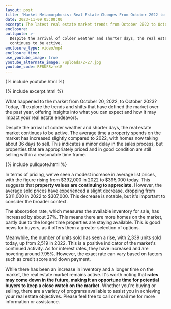 ```yaml
---
layout: post
title: 'Market Metamorphosis: Real Estate Changes From October 2022 to October 2023'
date: 2023-11-09 05:00:00
excerpt: The latest real estate market trends from October 2022 to October 2023.
enclosure:
pullquote: >-
  Despite the arrival of colder weather and shorter days, the real estate market
  continues to be active.
enclosure_type: video/mp4
enclosure_time:
use_youtube_image: true
youtube_alternate_image: /uploads/2-27.jpg
youtube_code: RF8UF8z-elE
---
```

{% include youtube.html %}

{% include excerpt.html %}

What happened to the market from October 20, 2022, to October 2023? Today, I'll explore the trends and shifts that have defined the market over the past year, offering insights into what you can expect and how it may impact your real estate endeavors.&nbsp;

Despite the arrival of colder weather and shorter days, the real estate market continues to be active. The average time a property spends on the market has increased slightly compared to 2022, with homes now taking about 36 days to sell. This indicates a minor delay in the sales process, but properties that are appropriately priced and in good condition are still selling within a reasonable time frame.

{% include pullquote.html %}

In terms of pricing, we've seen a modest increase in average list prices, with the figure rising from $392,000 in 2022 to $395,000 today. This suggests that **property values are continuing to appreciate.** However, the average sold prices have experienced a slight decrease, dropping from $311,000 in 2022 to $307,000. This decrease is notable, but it's important to consider the broader context.

The absorption rate, which measures the available inventory for sale, has increased by about 27%. This means there are more homes on the market, partly due to the longer time properties are staying available. This is good news for buyers, as it offers them a greater selection of options.

Meanwhile, the number of units sold has seen a rise, with 2,339 units sold today, up from 2,519 in 2022. This is a positive indicator of the market's continued activity. As for interest rates, they have increased and are hovering around 7.95%. However, the exact rate can vary based on factors such as credit score and down payment.

While there has been an increase in inventory and a longer time on the market, the real estate market remains active. It's worth noting that **rates may come down in the future, making it an opportune time for potential buyers to keep a close watch on the market.** Whether you're buying or selling, there are a variety of programs available to assist you in achieving your real estate objectives. Please feel free to call or email me for more information or assistance.